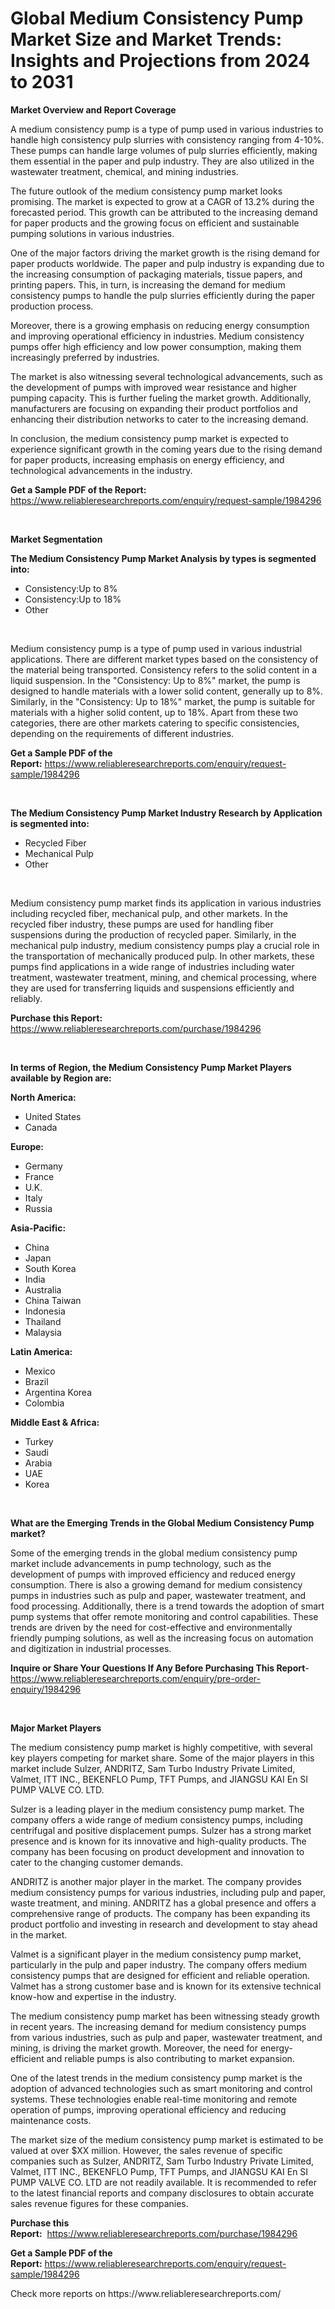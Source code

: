 <p><h1>Global Medium Consistency Pump Market Size and Market Trends: Insights and Projections from 2024 to 2031</h1></p><p><strong>Market Overview and Report Coverage</strong></p>
<p><p>A medium consistency pump is a type of pump used in various industries to handle high consistency pulp slurries with consistency ranging from 4-10%. These pumps can handle large volumes of pulp slurries efficiently, making them essential in the paper and pulp industry. They are also utilized in the wastewater treatment, chemical, and mining industries. </p><p>The future outlook of the medium consistency pump market looks promising. The market is expected to grow at a CAGR of 13.2% during the forecasted period. This growth can be attributed to the increasing demand for paper products and the growing focus on efficient and sustainable pumping solutions in various industries. </p><p>One of the major factors driving the market growth is the rising demand for paper products worldwide. The paper and pulp industry is expanding due to the increasing consumption of packaging materials, tissue papers, and printing papers. This, in turn, is increasing the demand for medium consistency pumps to handle the pulp slurries efficiently during the paper production process. </p><p>Moreover, there is a growing emphasis on reducing energy consumption and improving operational efficiency in industries. Medium consistency pumps offer high efficiency and low power consumption, making them increasingly preferred by industries. </p><p>The market is also witnessing several technological advancements, such as the development of pumps with improved wear resistance and higher pumping capacity. This is further fueling the market growth. Additionally, manufacturers are focusing on expanding their product portfolios and enhancing their distribution networks to cater to the increasing demand. </p><p>In conclusion, the medium consistency pump market is expected to experience significant growth in the coming years due to the rising demand for paper products, increasing emphasis on energy efficiency, and technological advancements in the industry.</p></p>
<p><strong>Get a Sample PDF of the Report:</strong> <a href="https://www.reliableresearchreports.com/enquiry/request-sample/1984296">https://www.reliableresearchreports.com/enquiry/request-sample/1984296</a></p>
<p>&nbsp;</p>
<p><strong>Market Segmentation</strong></p>
<p><strong>The Medium Consistency Pump Market Analysis by types is segmented into:</strong></p>
<p><ul><li>Consistency:Up to 8%</li><li>Consistency:Up to 18%</li><li>Other</li></ul></p>
<p>&nbsp;</p>
<p><p>Medium consistency pump is a type of pump used in various industrial applications. There are different market types based on the consistency of the material being transported. Consistency refers to the solid content in a liquid suspension. In the "Consistency: Up to 8%" market, the pump is designed to handle materials with a lower solid content, generally up to 8%. Similarly, in the "Consistency: Up to 18%" market, the pump is suitable for materials with a higher solid content, up to 18%. Apart from these two categories, there are other markets catering to specific consistencies, depending on the requirements of different industries.</p></p>
<p><strong>Get a Sample PDF of the Report:</strong>&nbsp;<a href="https://www.reliableresearchreports.com/enquiry/request-sample/1984296">https://www.reliableresearchreports.com/enquiry/request-sample/1984296</a></p>
<p>&nbsp;</p>
<p><strong>The Medium Consistency Pump Market Industry Research by Application is segmented into:</strong></p>
<p><ul><li>Recycled Fiber</li><li>Mechanical Pulp</li><li>Other</li></ul></p>
<p>&nbsp;</p>
<p><p>Medium consistency pump market finds its application in various industries including recycled fiber, mechanical pulp, and other markets. In the recycled fiber industry, these pumps are used for handling fiber suspensions during the production of recycled paper. Similarly, in the mechanical pulp industry, medium consistency pumps play a crucial role in the transportation of mechanically produced pulp. In other markets, these pumps find applications in a wide range of industries including water treatment, wastewater treatment, mining, and chemical processing, where they are used for transferring liquids and suspensions efficiently and reliably.</p></p>
<p><strong>Purchase this Report:</strong>&nbsp; <a href="https://www.reliableresearchreports.com/purchase/1984296">https://www.reliableresearchreports.com/purchase/1984296</a></p>
<p>&nbsp;</p>
<p><strong>In terms of Region, the Medium Consistency Pump Market Players available by Region are:</strong></p>
<p>
    <p> <strong> North America: </strong>
        <ul>
            <li>United States</li>
            <li>Canada</li>
        </ul>
        </p> 
    <p> <strong> Europe: </strong>
        <ul>
            <li>Germany</li>
            <li>France</li>
            <li>U.K.</li>
            <li>Italy</li>
            <li>Russia</li>
        </ul>
        </p> 
    <p> <strong> Asia-Pacific: </strong>
        <ul>
            <li>China</li>
            <li>Japan</li>
            <li>South Korea</li>
            <li>India</li>
            <li>Australia</li>
            <li>China Taiwan</li>
            <li>Indonesia</li>
            <li>Thailand</li>
            <li>Malaysia</li>
        </ul>
        </p> 
    <p> <strong> Latin America: </strong>
        <ul>
            <li>Mexico</li>
            <li>Brazil</li>
            <li>Argentina Korea</li>
            <li>Colombia</li>
        </ul>
        </p> 
    <p> <strong> Middle East & Africa: </strong>
        <ul>
            <li>Turkey</li>
            <li>Saudi</li>
            <li>Arabia</li>
            <li>UAE</li>
            <li>Korea</li>
        </ul>
    </p>
    </p>
<p>&nbsp;</p>
<p><strong>What are the Emerging Trends in the Global Medium Consistency Pump market?</strong></p>
<p><p>Some of the emerging trends in the global medium consistency pump market include advancements in pump technology, such as the development of pumps with improved efficiency and reduced energy consumption. There is also a growing demand for medium consistency pumps in industries such as pulp and paper, wastewater treatment, and food processing. Additionally, there is a trend towards the adoption of smart pump systems that offer remote monitoring and control capabilities. These trends are driven by the need for cost-effective and environmentally friendly pumping solutions, as well as the increasing focus on automation and digitization in industrial processes.</p></p>
<p><strong>Inquire or Share Your Questions If Any Before Purchasing This Report</strong>- <a href="https://www.reliableresearchreports.com/enquiry/pre-order-enquiry/1984296">https://www.reliableresearchreports.com/enquiry/pre-order-enquiry/1984296</a></p>
<p>&nbsp;</p>
<p><strong>Major Market Players</strong></p>
<p><p>The medium consistency pump market is highly competitive, with several key players competing for market share. Some of the major players in this market include Sulzer, ANDRITZ, Sam Turbo Industry Private Limited, Valmet, ITT INC., BEKENFLO Pump, TFT Pumps, and JIANGSU KAI En SI PUMP VALVE CO. LTD. </p><p>Sulzer is a leading player in the medium consistency pump market. The company offers a wide range of medium consistency pumps, including centrifugal and positive displacement pumps. Sulzer has a strong market presence and is known for its innovative and high-quality products. The company has been focusing on product development and innovation to cater to the changing customer demands. </p><p>ANDRITZ is another major player in the market. The company provides medium consistency pumps for various industries, including pulp and paper, waste treatment, and mining. ANDRITZ has a global presence and offers a comprehensive range of products. The company has been expanding its product portfolio and investing in research and development to stay ahead in the market. </p><p>Valmet is a significant player in the medium consistency pump market, particularly in the pulp and paper industry. The company offers medium consistency pumps that are designed for efficient and reliable operation. Valmet has a strong customer base and is known for its extensive technical know-how and expertise in the industry. </p><p>The medium consistency pump market has been witnessing steady growth in recent years. The increasing demand for medium consistency pumps from various industries, such as pulp and paper, wastewater treatment, and mining, is driving the market growth. Moreover, the need for energy-efficient and reliable pumps is also contributing to market expansion.</p><p>One of the latest trends in the medium consistency pump market is the adoption of advanced technologies such as smart monitoring and control systems. These technologies enable real-time monitoring and remote operation of pumps, improving operational efficiency and reducing maintenance costs. </p><p>The market size of the medium consistency pump market is estimated to be valued at over $XX million. However, the sales revenue of specific companies such as Sulzer, ANDRITZ, Sam Turbo Industry Private Limited, Valmet, ITT INC., BEKENFLO Pump, TFT Pumps, and JIANGSU KAI En SI PUMP VALVE CO. LTD are not readily available. It is recommended to refer to the latest financial reports and company disclosures to obtain accurate sales revenue figures for these companies.</p></p>
<p><strong>Purchase this Report:</strong>&nbsp;&nbsp;<a href="https://www.reliableresearchreports.com/purchase/1984296">https://www.reliableresearchreports.com/purchase/1984296</a></p>
<p></p>
<p><strong>Get a Sample PDF of the Report:</strong>&nbsp;<a href="https://www.reliableresearchreports.com/enquiry/request-sample/1984296">https://www.reliableresearchreports.com/enquiry/request-sample/1984296</a></p>
<p>Check more reports on https://www.reliableresearchreports.com/</p>